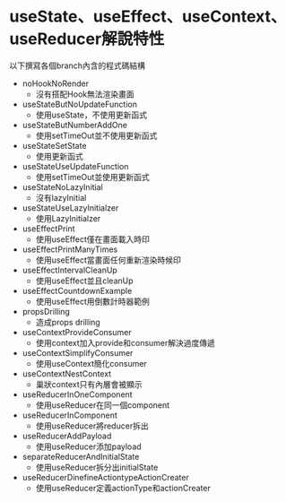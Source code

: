 # useState、useEffect、useContext、useReducer解說特性

以下撰寫各個branch內含的程式碼結構
- noHookNoRender
  - 沒有搭配Hook無法渲染畫面
- useStateButNoUpdateFunction
  - 使用useState，不使用更新函式
- useStateButNumberAddOne
  - 使用setTimeOut並不使用更新函式
- useStateSetState
  - 使用更新函式
- useStateUseUpdateFunction
  - 使用setTimeOut並使用更新函式
- useStateNoLazyInitial
  - 沒有lazyInitial
- useStateUseLazyInitialzer
  - 使用LazyInitialzer
- useEffectPrint
  - 使用useEffect僅在畫面載入時印
- useEffectPrintManyTimes
  - 使用useEffect當畫面任何重新渲染時候印
- useEffectIntervalCleanUp
  - 使用useEffect並且cleanUp
- useEffectCountdownExample
  - 使用useEffect用倒數計時器範例
- propsDrilling
  - 造成props drilling
- useContextProvideConsumer
  - 使用context加入provide和consumer解決過度傳遞
- useContextSimplifyConsumer
  - 使用useContext簡化consumer 
- useContextNestContext
  - 巢狀context只有內層會被顯示
- useReducerInOneComponent
  - 使用useReducer在同一個component
- useReducerInComponent
  - 使用useReducer將reducer拆出
- useReducerAddPayload
  - 使用useReducer添加payload
- separateReducerAndInitialState
  -  使用useReducer拆分出initialState
- useReducerDinefineActiontypeActionCreater
  - 使用useReducer定義actionType和actionCreater
